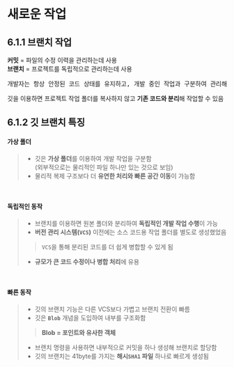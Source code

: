 <h1>새로운 작업</h1>
<h2>6.1.1 브랜치 작업</h2>

**커밋** = 파일의 수정 이력을 관리하는데 사용<br>
**브랜치** = 프로젝트를 독립적으로 관리하는데 사용<br>

<pre>
개발자는 항상 안정된 코드 상태를 유지하고, 개발 중인 작업과 구분하여 관리해야한다
</pre>

깃을 이용하면 프로젝트 작업 폴더를 복사하지 않고 **기존 코드와 분리**해 작업할 수 있음

<h2>6.1.2 깃 브랜치 특징</h2>

<h4>가상 폴더</h4>

> - 깃은 **가상 폴더**를 이용하여 개발 작업을 구분함<br>
> (외부적으로는 물리적인 파일 하나만 있는 것으로 보임)<br>
> - 물리적 복제 구조보다 더 **유연한 처리와 빠른 공간 이동**이 가능함

<br>
<h4>독립적인 동작</h4>

> - 브랜치를 이용하면 원본 폴더와 분리하여 **독립적인 개발 작업 수행**이 가능<br>
> - **버전 관리 시스템(`VCS`)** 이전에는 소스 코드용 작업 폴더를 별도로 생성했었음
>> `VCS`을 통해 분리된 코드를 더 쉽게 병합할 수 있게 됨<br>
> - **규모가 큰 코드 수정이나 병합 처리**에 유용

<br>
<h4>빠른 동작</h4>

> - 깃의 브랜치 기능은 다른 VCS보다 가볍고 브랜치 전환이 빠름
> - 깃은 **`Blob`** 개념을 도입하여 내부를 구조화함
> > **Blob = 포인트와 유사한 객체**<br>
> - 브랜치 명령을 사용하면 내부적으로 커밋을 하나 생성해 브랜치로 할당함<br>
> - 깃의 브랜치는 41byte를 가지는 **해시`SHA1` 파일** 하나로 빠르게 생성됨